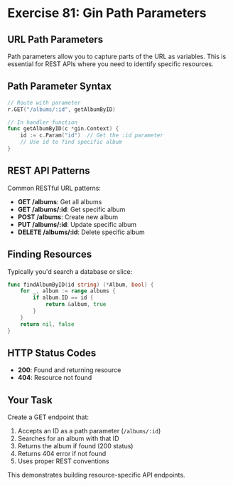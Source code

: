 # Exercise 81: Gin Path Parameters

## URL Path Parameters

Path parameters allow you to capture parts of the URL as variables. This is essential for REST APIs where you need to identify specific resources.

## Path Parameter Syntax

```go
// Route with parameter
r.GET("/albums/:id", getAlbumByID)

// In handler function
func getAlbumByID(c *gin.Context) {
    id := c.Param("id")  // Get the :id parameter
    // Use id to find specific album
}
```

## REST API Patterns

Common RESTful URL patterns:
- **GET /albums**: Get all albums
- **GET /albums/:id**: Get specific album
- **POST /albums**: Create new album
- **PUT /albums/:id**: Update specific album
- **DELETE /albums/:id**: Delete specific album

## Finding Resources

Typically you'd search a database or slice:
```go
func findAlbumByID(id string) (*Album, bool) {
    for _, album := range albums {
        if album.ID == id {
            return &album, true
        }
    }
    return nil, false
}
```

## HTTP Status Codes

- **200**: Found and returning resource
- **404**: Resource not found

## Your Task

Create a GET endpoint that:
1. Accepts an ID as a path parameter (`/albums/:id`)
2. Searches for an album with that ID
3. Returns the album if found (200 status)
4. Returns 404 error if not found
5. Uses proper REST conventions

This demonstrates building resource-specific API endpoints.